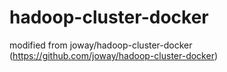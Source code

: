 # hadoop-cluster-docker
modified from joway/hadoop-cluster-docker (https://github.com/joway/hadoop-cluster-docker)
